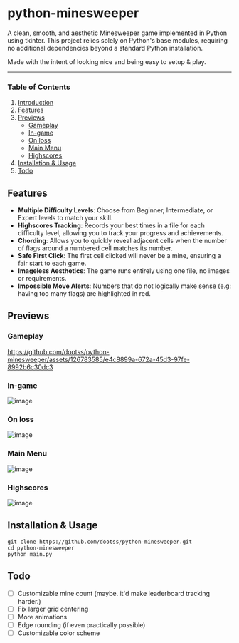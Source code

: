 # python-minesweeper

A clean, smooth, and aesthetic Minesweeper game implemented in Python using tkinter. This project relies solely on Python's base modules, requiring no additional dependencies beyond a standard Python installation.

Made with the intent of looking nice and being easy to setup & play.

----
### Table of Contents
1. [Introduction](#python-minesweeper)
2. [Features](#features)
3. [Previews](#previews)
    - [Gameplay](#gameplay)
    - [In-game](#in-game)
    - [On loss](#on-loss)
    - [Main Menu](#main-menu)
    - [Highscores](#highscores)
4. [Installation & Usage](#installation--usage)
5. [Todo](#todo)

## Features

- **Multiple Difficulty Levels**: Choose from Beginner, Intermediate, or Expert levels to match your skill.
- **Highscores Tracking**: Records your best times in a file for each difficulty level, allowing you to track your progress and achievements.
- **Chording**: Allows you to quickly reveal adjacent cells when the number of flags around a numbered cell matches its number.
- **Safe First Click**: The first cell clicked will never be a mine, ensuring a fair start to each game.
- **Imageless Aesthetics**: The game runs entirely using one file, no images or requirements.
- **Impossible Move Alerts**: Numbers that do not logically make sense (e.g: having too many flags) are highlighted in red.

## Previews
### Gameplay
https://github.com/dootss/python-minesweeper/assets/126783585/e4c8899a-672a-45d3-97fe-8992b6c30dc3
### In-game
![image](https://github.com/dootss/python-minesweeper/assets/126783585/98f6a154-faac-4671-b4ed-4ad2b489910d)
### On loss
![image](https://github.com/dootss/python-minesweeper/assets/126783585/8494462b-3839-4a1e-8683-7edf7516d204)
### Main Menu
![image](https://github.com/dootss/python-minesweeper/assets/126783585/f05479d4-7ee2-454b-971c-d073a983942a)
### Highscores
![image](https://github.com/dootss/python-minesweeper/assets/126783585/7838a74d-69e4-4491-b88b-058c5592ddb1)

## Installation & Usage
```
git clone https://github.com/dootss/python-minesweeper.git
cd python-minesweeper
python main.py
```

## Todo
- [ ] Customizable mine count (maybe. it'd make leaderboard tracking harder.)
- [ ] Fix larger grid centering
- [ ] More animations
- [ ] Edge rounding (if even practically possible)
- [ ] Customizable color scheme
